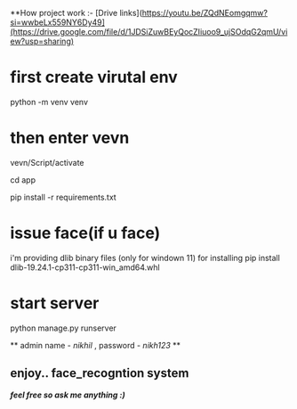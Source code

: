 **How project work :- [Drive links](https://youtu.be/ZQdNEomgqmw?si=wwbeLx559NY6Dy49](https://drive.google.com/file/d/1JDSiZuwBEyQocZIiuoo9_ujSOdqG2qmU/view?usp=sharing)

# first create virutal env

python -m venv venv

# then enter vevn

vevn/Script/activate

cd app

pip install -r requirements.txt

# issue face(if u face)
 i'm providing dlib binary files (only for windown 11)
 for installing 
 pip install dlib-19.24.1-cp311-cp311-win_amd64.whl

# start server

python manage.py runserver

** admin name - _nikhil_ ,
password - _nikh123_ **

## enjoy.. face_recogntion system
***feel free so ask me anything :)***
